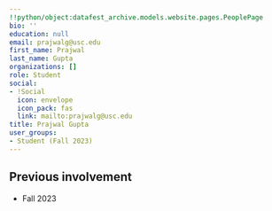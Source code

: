 ```yaml
---
!!python/object:datafest_archive.models.website.pages.PeoplePage
bio: ''
education: null
email: prajwalg@usc.edu
first_name: Prajwal
last_name: Gupta
organizations: []
role: Student
social:
- !Social
  icon: envelope
  icon_pack: fas
  link: mailto:prajwalg@usc.edu
title: Prajwal Gupta
user_groups:
- Student (Fall 2023)
---
```



## Previous involvement

* Fall 2023

